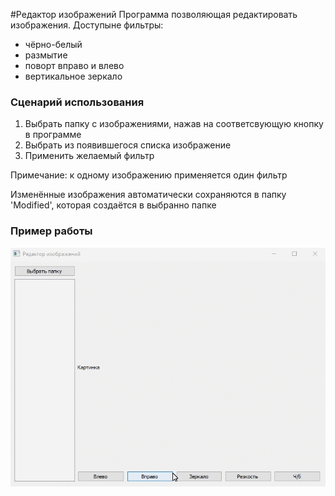 #Редактор изображений
Программа позволяющая редактировать изображения.
Доступыне фильтры:
* чёрно-белый
* размытие
* поворт вправо и влево
* вертикальное зеркало

### Сценарий использования
1. Выбрать папку с изображениями, нажав на соответсвующую кнопку в программе
2. Выбрать из появившегося списка изображение
3. Применить желаемый фильтр

Примечание: к одному изображению применяется один фильтр

Изменённые изображения автоматически сохраняются в папку 'Modified', которая создаётся в выбранно папке

### Пример работы

<img src = 'gifka.gif'>